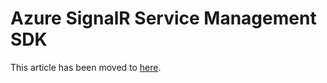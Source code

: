 # Azure SignalR Service Management SDK

This article has been moved to [here](https://learn.microsoft.com/azure/azure-signalr/signalr-howto-use-management-sdk).